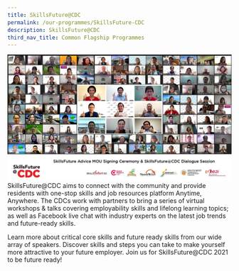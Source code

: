 ```yaml
---
title: SkillsFuture@CDC
permalink: /our-programmes/SkillsFuture-CDC
description: SkillsFuture@CDC
third_nav_title: Common Flagship Programmes
---
```

![SKILLSFUTURE @CDC](/images/Common%20Flagship%20Progs/SKILLSFUTURE%20CDC%20PHOTO.png)SkillsFuture@CDC aims to connect with the community and provide residents with one-stop skills and job resources platform Anytime, Anywhere. The CDCs work with partners to bring a series of virtual workshops & talks covering employability skills and lifelong learning topics; as well as Facebook live chat with industry experts on the latest job trends and future-ready skills.  
  
Learn more about critical core skills and future ready skills from our wide array of speakers. Discover skills and steps you can take to make yourself more attractive to your future employer. Join us for SkillsFuture@CDC 2021 to be future ready!